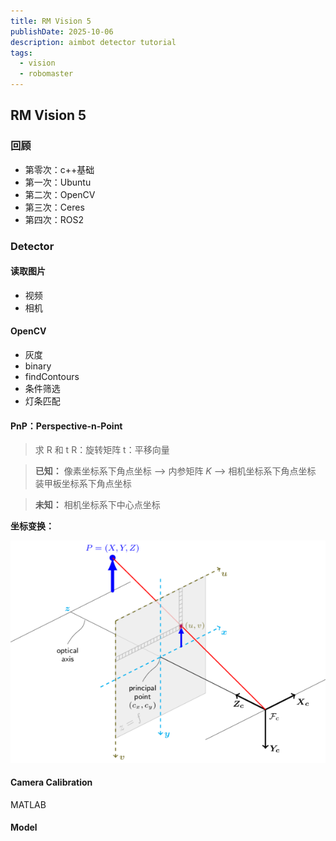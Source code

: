 ```yaml
---
title: RM Vision 5
publishDate: 2025-10-06
description: aimbot detector tutorial
tags:
  - vision
  - robomaster
---
```


## RM Vision 5


### 回顾

- 第零次：c++基础
- 第一次：Ubuntu
- 第二次：OpenCV
- 第三次：Ceres
- 第四次：ROS2

### Detector

#### 读取图片

- 视频
- 相机

#### OpenCV
- 灰度
- binary
- findContours
- 条件筛选
- 灯条匹配

#### PnP：Perspective-n-Point
> 求 R 和 t
> R：旋转矩阵
> t：平移向量

> **已知：**
像素坐标系下角点坐标 --> 内参矩阵 *K* --> 相机坐标系下角点坐标
装甲板坐标系下角点坐标 

> **未知：**
相机坐标系下中心点坐标

**坐标变换：**

![PnP](camera.png)

#### Camera Calibration

MATLAB

#### Model

